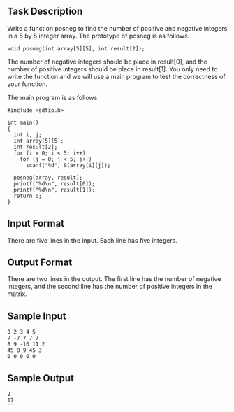
## Task Description ##

Write a function posneg to find the number of positive and negative integers in a 5 by 5 integer array. The prototype of posneg is as follows.

```
void posneg(int array[5][5], int result[2]);
```

The number of negative integers should be place in result[0], and the number of positive integers should be place in result[1]. You only need to write the function and we will use a main program to test the correctness of your function.

The main program is as follows.

```
#include <sdtio.h>

int main()
{
  int i, j;
  int array[5][5];
  int result[2];
  for (i = 0; i < 5; i++)
    for (j = 0; j < 5; j++)
      scanf("%d", &(array[i][j]);

  posneg(array, result);
  printf("%d\n", result[0]);
  printf("%d\n", result[1]);
  return 0;
}
```

## Input Format ##

There are five lines in the input. Each line has five integers.

## Output Format ##

There are two lines in the output. The first line has the number of negative integers, and the second line has the number of positive integers in the matrix.

## Sample Input ##
```
0 2 3 4 5
7 -7 7 7 7
8 9 -10 11 2
45 8 9 45 3
0 0 0 0 0
```

## Sample Output ##
```
2
17
``